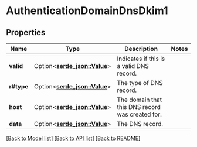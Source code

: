 # AuthenticationDomainDnsDkim1

## Properties

Name | Type | Description | Notes
------------ | ------------- | ------------- | -------------
**valid** | Option<[**serde_json::Value**](.md)> | Indicates if this is a valid DNS record. | 
**r#type** | Option<[**serde_json::Value**](.md)> | The type of DNS record. | 
**host** | Option<[**serde_json::Value**](.md)> | The domain that this DNS record was created for. | 
**data** | Option<[**serde_json::Value**](.md)> | The DNS record. | 

[[Back to Model list]](../README.md#documentation-for-models) [[Back to API list]](../README.md#documentation-for-api-endpoints) [[Back to README]](../README.md)


